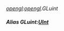 _[opengl](../../modules/opengl/opengl-module.md):[opengl](../../modules/opengl/opengl-module.md).GLuint_
##### Alias GLuint:[UInt](../../modules/wonkey/wonkey-types-uint.md)

